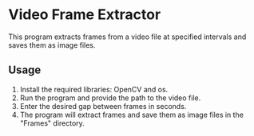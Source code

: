 <!DOCTYPE html>
<html lang="en">
<head>
  <meta charset="UTF-8">
  <meta name="viewport" content="width=device-width, initial-scale=1.0">
  <title>README</title>
</head>
<body>
  <h1>Video Frame Extractor</h1>
  <p>This program extracts frames from a video file at specified intervals and saves them as image files.</p>
  <h2>Usage</h2>
  <ol>
    <li>Install the required libraries: OpenCV and os.</li>
    <li>Run the program and provide the path to the video file.</li>
    <li>Enter the desired gap between frames in seconds.</li>
    <li>The program will extract frames and save them as image files in the "Frames" directory.</li>
  </ol>
</body>
</html>
